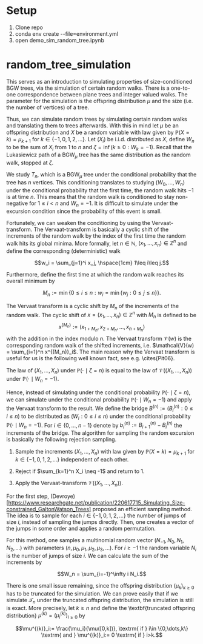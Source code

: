 # Setup

1. Clone repo
2. conda env create --file=environment.yml
3. open demo_sim_random_tree.ipynb

# random_tree_simulation

This serves as an introduction to simulating properties of size-conditioned BGW trees, via the simulation of certain random walks. There is a one-to-one correspondence between plane trees and integer valued walks. The parameter for the simulation is the offspring distribution $\mu$ and the size (i.e. the number of vertices) of a tree.
        
Thus, we can simulate random trees by simulating certain random walks and translating them to trees afterwards. With this in mind let $\mu$ be an offspring distribution and $X$ be a random variable with law given by $\mathbb P(X=k)=\mu_{k+1}$ for $k\in \{-1,0,1,2,\dots\}$. Let $(X_i)$ be i.i.d. distributed as $X$, define $W_n$ to be the sum of $X_i$ from 1 to $n$ and $\zeta= \inf ( k\geq 0:W_k=-1 )$. Recall that the Lukasiewicz path of a $\textrm{BGW}_\mu$ tree has the same distribution as the random walk, stopped at $\zeta$.
        
We study $T_n$, which is a $\textrm{BGW}_\mu$ tree under the conditional probability that the tree has $n$ vertices. This conditioning translates to studying $(W_0,\dots,W_n)$ under the conditional probability that the first time, the random walk hits $-1$ is at time $n$. This means that the random walk is conditioned to stay non-negative for $1\leq i<n$ and $W_n=-1$. It is difficult to simulate under the excursion condition since the probability of this event is small.
        
Fortunately, we can weaken the conditioning by using the Vervaat-transform. The Vervaat-transform is basically a cyclic shift of the increments of the random walk by the index of the first time the random walk hits its global minima. More formally, let $n\in \mathbb{N}$, $(x_1,\dots,x_n)\in \mathbb{Z}^n$ and define the corresponding (deterministic) walk

       
$$w_i = \sum_{j=1}^i x_j, \hspace{1cm} 1\leq i\leq j.$$

Furthermore, define the first time at which the random walk reaches its overall minimum by

$$M_n := \min \{0\leq i\leq n: w_i = \min \{ w_j:0\leq j \leq n\} \}.$$

The Vervaat transform is a cyclic shift by $M_n$ of the increments of the random walk. The cyclic shift of $x = (x_1,\dots,x_n)\in \mathbb Z^n$ with $M_n$ is defined to be 
         $$x^{(M_n)}:=(x_{1+M_n} ,x_{2+M_n},\dots,x_{n+M_n})$$
        with the addition in the index modulo $n$. The Vervaat transform $\mathcal{V}(w)$ is the corresponding random walk of the shifted increments, i.e. $\mathcal{V}(w) = \sum_{i=1}^n x^{(M_n)}_i$. The main reason why the Vervaat transform is useful for us is the following well known fact, see e.g. \cites{Pit06}.
        
The law of $(X_1,\dots,X_n)$ under $\mathbb P(\cdot\mid \zeta=n)$ is equal to the law of $\mathcal{V}\big((X_1,\dots,X_n)\big)$ under $\mathbb P(\cdot\mid W_n=-1)$.
        
Hence, instead of simulating under the conditional probability $\mathbb P(\cdot\mid \zeta=n)$, we can simulate under the conditional probability $\mathbb P(\cdot\mid W_n=-1)$ and apply the Vervaat transform to the result. We define the bridge $B^{(n)}:= (B_i^{(n)}:0\leq i\leq n)$ to be distributed as $(W_i:0\leq i \leq n)$ under the conditional probability $\mathbb P(\cdot \mid W_n = -1)$. For $i \in \{0,\dots,n-1\}$ denote by $b_i^{(n)}:=B_{i+1}^{(n)}-B_i^{(n)}$ the increments of the bridge. The algorithm for sampling the random excursion is basically the following rejection sampling.

1. Sample the increments $(X_1,\dots,X_n)$ with law given by $\mathbb P(X=k)=\mu_{k+1}$ for $k\in \{-1,0,1,2,\dots\}$ independent of each other.

2. Reject if $\sum_{k=1}^n X_i \neq -1$ and return to 1.

3. Apply the Vervaat-transform $\mathcal{V}((X_1,\dots,X_n))$.

For the first step, (Devroye)[https://www.researchgate.net/publication/220617715_Simulating_Size-constrained_GaltonWatson_Trees] proposed an efficient sampling method. The idea is to sample for each $i\in \{-1,0,1,2,\dots\}$ the number of jumps of size $i$, instead of sampling the jumps directly. Then, one creates a vector of the jumps in some order and applies a random permutation.
        
For this method, one samples a multinomial random vector $(N_{-1},N_0,N_1,N_2,\dots)$ with parameters $(n,\mu_0,\mu_1,\mu_2,\mu_3,\dots)$. For $i \geq -1$ the random variable $N_i$ is the number of jumps of size $i$. We can calculate the sum of the increments by 


$$W_n = \sum_{i=-1}^\infty i N_i.$$


There is one small issue remaining, since the offspring distribution $(\mu_k)_{k\geq 0}$ has to be truncated for the simulation. We can prove easily that if we simulate $\mathcal T_n$ under the truncated offspring distribution, the simulation is still is exact. More precisely, let $k\geq n$ and define the \textbf{truncated offspring distribution} $\mu^{(k)} = (\mu^{(k)}_i)_{i\geq 0}$ by


$$\mu^{(k)}_i:= \frac{\mu_i}{\mu([0,k])}, \textrm{ if } i\in \{0,\dots,k\} \textrm{ and } \mu^{(k)}_i:= 0 \textrm{ if } i>k.$$




